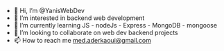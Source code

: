 - 👋 Hi, I’m @YanisWebDev
- 👀 I’m interested in backend web development
- 🌱 I’m currently learning JS - nodeJs - Express - MongoDB - mongoose
- 💞️ I’m looking to collaborate on web dev backend projects
- 📫 How to reach me med.aderkaoui@gmail.com

<!---
YanisWDev/YanisWDev is a ✨ special ✨ repository because its `README.md` (this file) appears on your GitHub profile.
You can click the Preview link to take a look at your changes.
--->
